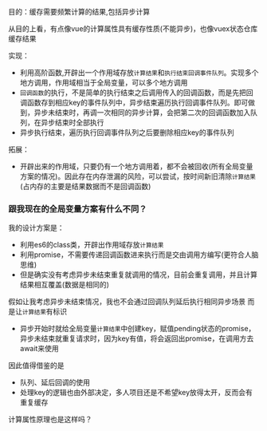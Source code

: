 目的：缓存需要频繁计算的结果,包括异步计算

从目的上看，有点像vue的计算属性具有缓存性质(不能异步)，也像vuex状态仓库缓存结果



实现：
- 利用高阶函数,开辟出一个作用域存放`计算结果`和`执行结束回调事件队列`。实现多个地方调用，作用域相当于全局变量，可以多个地方调用
- `回调函数`的执行，不是简单的执行结束之后调用传入的回调函数，而是先把回调函数存到相应key的事件队列中，异步结束遍历执行回调事件队列。即可做到，异步未结束时，再调一次相同的异步计算，会把第二次的回调函数加入队列，在异步结束时全部执行
- 异步执行结束，遍历执行回调事件队列之后要删除相应key的事件队列

拓展：
- 开辟出来的作用域，只要仍有一个地方调用着，都不会被回收(所有全局变量方案的情况)。因此存在内存泄漏的风险，可以尝试，按时间新旧清除`计算结果`(占内存的主要是结果数据而不是回调函数)


### 跟我现在的全局变量方案有什么不同？

我的设计方案是：
- 利用es6的class类，开辟出作用域存放`计算结果`
- 利用promise，不需要传递回调函数进来执行而是交由调用方编写(更符合人脑思维)
- 但是确实没有考虑异步未结束重复就调用的情况，目前会重复调用，并且计算结果相互覆盖(数据是相同的)

假如让我考虑异步未结束情况，我也不会通过回调队列延后执行相同异步场景
而是让`计算结果`有标识
- 异步开始时就给全局变量`计算结果`中创建key，赋值pending状态的promise，异步未结束就重复请求时，因为key有值，将会返回出promise，在调用方去await来使用


因此值得借鉴的是
- 队列、延后回调的使用
- 处理key的逻辑也由外部决定，多人项目还是不希望key放得太开，反而会有重复缓存

计算属性原理也是这样吗？